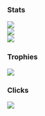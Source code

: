 ### Stats
![](https://github-readme-stats.vercel.app/api?username=magnetrwn&theme=react&hide_border=true&include_all_commits=false&count_private=false)<br/>
![](https://github-readme-streak-stats.herokuapp.com/?user=magnetrwn&theme=react&hide_border=true)<br/>
![](https://github-readme-stats.vercel.app/api/top-langs/?username=magnetrwn&theme=react&hide_border=true&include_all_commits=false&count_private=false&layout=compact)

### Trophies
![](https://github-profile-trophy.vercel.app/?username=magnetrwn&theme=discord&no-frame=true&no-bg=false&margin-w=4)

### Clicks
[![](https://visitcount.itsvg.in/api?id=magnetrwn&icon=3&color=6)](https://visitcount.itsvg.in)

<!-- Proudly created with GPRM ( https://gprm.itsvg.in ) -->
